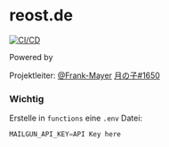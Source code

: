 # reost.de

[![CI/CD](https://github.com/Reost-MC/reost-website/actions/workflows/firebase-hosting-merge.yml/badge.svg)](https://github.com/Reost-MC/reost-website/actions/workflows/firebase-hosting-merge.yml)

Powered by <a href="https://github.com/photon-framework" title="build with photon"><img style="height:1em" src="https://badgen.net/badge/%CE%B3/photon/purple" /></a>

Projektleiter: [@Frank-Mayer](https://github.com/Frank-Mayer) [月の子#1650](https://discordapp.com/users/383628783187394561)

### Wichtig

Erstelle in `functions` eine `.env` Datei:

```powershell
MAILGUN_API_KEY=API Key here
```
